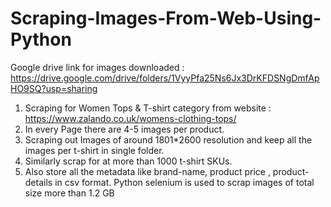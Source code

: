 # Scraping-Images-From-Web-Using-Python
Google drive link for images downloaded : https://drive.google.com/drive/folders/1VyyPfa25Ns6Jx3DrKFDSNgDmfApHO9SQ?usp=sharing

1. Scraping for Women Tops & T-shirt category from website : https://www.zalando.co.uk/womens-clothing-tops/
2. In every Page there are 4-5 images per product.
3. Scraping out Images of around 1801*2600 resolution and keep all the images per t-shirt in single folder.
4. Similarly scrap for at more than 1000 t-shirt SKUs.
5. Also store all the metadata like brand-name, product price , product-details in csv format.
Python selenium is used to scrap images of total size more than 1.2 GB
